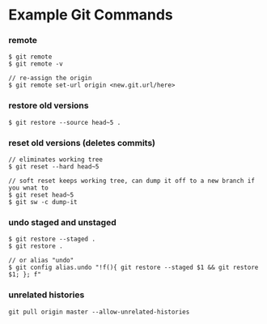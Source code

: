 # Example Git Commands
### remote
```git $ 
$ git remote
$ git remote -v

// re-assign the origin
$ git remote set-url origin <new.git.url/here>
```

### restore old versions
```git 
$ git restore --source head~5 .
```

### reset old versions (deletes commits)
```git
// eliminates working tree
$ git reset --hard head~5 

// soft reset keeps working tree, can dump it off to a new branch if you wnat to
$ git reset head~5  
$ git sw -c dump-it
```

### undo staged and unstaged
```git
$ git restore --staged .
$ git restore .

// or alias "undo"
$ git config alias.undo "!f(){ git restore --staged $1 && git restore $1; }; f"
```

### unrelated histories
```git
git pull origin master --allow-unrelated-histories
```